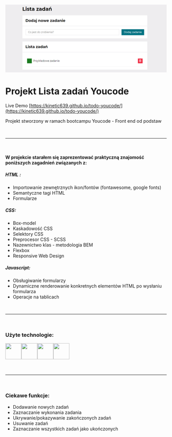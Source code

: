 

![main view](https://github.com/Kinetic639/todo-youcode/blob/main/img/miniatures/main_view.png?raw=true)
# Projekt Lista zadań Youcode
Live Demo
[https://kinetic639.github.io/todo-youcode/](https://kinetic639.github.io/todo-youcode/)

Projekt stworzony w ramach bootcampu Youcode - Front end od podstaw

&nbsp;  

---  

&nbsp;  

#### W projekcie starałem się zaprezentować praktyczną znajomość poniższych zagadnień związanych z:

##### HTML :  
- Importowanie zewnętrznych ikon/fontów (fontawesome, google fonts)
- Semantyczne tagi HTML
- Formularze 


##### CSS:
- Box-model
- Kaskadowość CSS
- Selektory CSS
- Preprocesor CSS - SCSS
- Nazewnictwo klas - metodologia BEM
- Flexbox 
- Responsive Web Design 

##### Javascript:
- Obsługiwanie formularzy
- Dynamiczne renderowanie konkretnych elementów HTML po wysłaniu formularza
- Operacje na tablicach

&nbsp;  

---   

&nbsp;
### Użyte technologie:

<img src="https://cdn0.iconfinder.com/data/icons/HTML5/256/HTML_Logo.png" width="50" height="50"><img src="https://cdn1.iconfinder.com/data/icons/logotypes/32/badge-css-3-512.png" width="50" height="50"><img src="https://cdn4.iconfinder.com/data/icons/logos-and-brands/512/288_Sass_logo-256.png" width="50" height="50"><img src="https://cdn4.iconfinder.com/data/icons/logos-and-brands/512/187_Js_logo_logos-256.png" width="50" height="50">

&nbsp;

---   

&nbsp;

### Ciekawe funkcje:
- Dodawanie nowych zadań
- Zaznaczanie wykonania zadania
- Ukrywanie/pokazywanie zakończonych zadań
- Usuwanie zadań
- Zaznaczanie wszystkich zadań jako ukończonych



